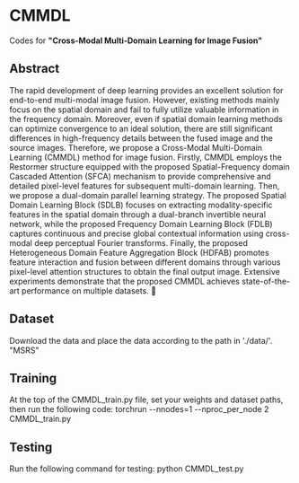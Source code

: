 # CMMDL
Codes for **"Cross-Modal Multi-Domain Learning for Image Fusion"**

## Abstract
The rapid development of deep learning provides an excellent solution for end-to-end multi-modal image fusion. However, existing methods mainly focus on the spatial domain and fail to fully utilize valuable information in the frequency domain. Moreover, even if spatial domain learning methods can optimize convergence to an ideal solution, there are still significant differences in high-frequency details between the fused image and the source images. Therefore, we propose a Cross-Modal Multi-Domain Learning (CMMDL) method for image fusion. Firstly, CMMDL employs the Restormer structure equipped with the proposed Spatial-Frequency domain Cascaded Attention (SFCA) mechanism to provide comprehensive and detailed pixel-level features for subsequent multi-domain learning. Then, we propose a dual-domain parallel learning strategy. The proposed Spatial Domain Learning Block (SDLB) focuses on extracting modality-specific features in the spatial domain through a dual-branch invertible neural network, while the proposed Frequency Domain Learning Block (FDLB) captures continuous and precise global contextual information using cross-modal deep perceptual Fourier transforms. Finally, the proposed Heterogeneous Domain Feature Aggregation Block (HDFAB) promotes feature interaction and fusion between different domains through various pixel-level attention structures to obtain the final output image. Extensive experiments demonstrate that the proposed CMMDL achieves state-of-the-art performance on multiple datasets.
📜 
## Dataset
Download the data and place the data according to the path in './data/'.
"MSRS"

## Training
At the top of the CMMDL_train.py file, set your weights and dataset paths, then run the following code:
torchrun --nnodes=1 --nproc_per_node 2 CMMDL_train.py

## Testing
Run the following command for testing:
python CMMDL_test.py
